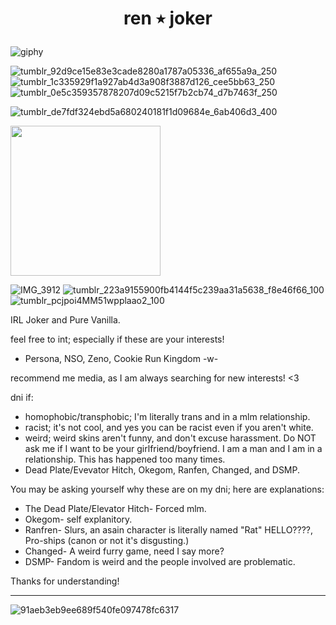 # **<p align="center">ren ٭ joker<p align="center">**

![giphy](https://github.com/renaster/renaster/assets/163688658/9980633d-40d1-4b80-be57-45540b8f759f)

![tumblr_92d9ce15e83e3cade8280a1787a05336_af655a9a_250](https://github.com/renaster/renaster/assets/163688658/de9b5824-0066-469b-9f8f-4230b9f07313)
![tumblr_1c335929f1a927ab4d3a908f3887d126_cee5bb63_250](https://github.com/renaster/renaster/assets/163688658/6b879ea2-955a-4dcb-b0de-e835d7c05d1e)
![tumblr_0e5c359357878207d09c5215f7b2cb74_d7b7463f_250](https://github.com/renaster/renaster/assets/163688658/5bb56f44-2868-46b8-b4bc-d73315baa9e9)

![tumblr_de7fdf324ebd5a680240181f1d09684e_6ab406d3_400](https://github.com/renaster/renaster/assets/163688658/ef3b157a-fbb9-4deb-bd16-67eeaf48c2da)







<img src="https://github.com/renaster/renaster/assets/163688658/39666f90-7e1c-4ebd-bac8-b7758dabb952" width="240">


![IMG_3912](https://github.com/renaster/renaster/assets/163688658/14f52b98-affd-4786-bdfa-e78a34527044)
![tumblr_223a9155900fb4144f5c239aa31a5638_f8e46f66_100](https://github.com/renaster/renaster/assets/163688658/c358dc29-58ea-438b-a477-e128ac0e4939)
![tumblr_pcjpoi4MM51wpplaao2_100](https://github.com/renaster/renaster/assets/163688658/c282a427-99d9-478a-822d-172dab79a688)

IRL Joker and Pure Vanilla.

feel free to int; especially if these are your interests! 

- Persona, NSO, Zeno, Cookie Run Kingdom -w-

recommend me media, as I am always searching for new interests! <3

dni if:
- homophobic/transphobic; I'm literally trans and in a mlm relationship.
- racist; it's not cool, and yes you can be racist even if you aren't white.
- weird; weird skins aren't funny, and don't excuse harassment. Do NOT ask me if I want to be your girlfriend/boyfriend. I am a man and I am in a relationship. This has happened too many times.
- Dead Plate/Evevator Hitch, Okegom, Ranfen, Changed, and DSMP.

You may be asking yourself why these are on my dni; here are explanations:
- The Dead Plate/Elevator Hitch- Forced mlm.
- Okegom- self explanitory.
- Ranfren- Slurs, an asain character is literally named "Rat" HELLO????, Pro-ships (canon or not it's disgusting.)
- Changed- A weird furry game, need I say more?
- DSMP- Fandom is weird and the people involved are problematic.

Thanks for understanding!

-----

![91aeb3eb9ee689f540fe097478fc6317](https://github.com/renaster/renaster/assets/163688658/c3882e50-982b-41f7-9e26-55d303cc98a4)


